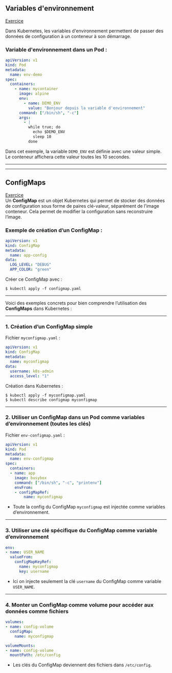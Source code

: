 ## Variables d'environnement
[Exercice](deployment-env-configmap.yaml)

Dans Kubernetes, les variables d'environnement permettent de passer des données de configuration à un conteneur à son démarrage.

### Variable d'environnement dans un Pod :

```yaml
apiVersion: v1
kind: Pod
metadata:
  name: env-demo
spec:
  containers:
    - name: mycontainer
      image: alpine
      env:
        - name: DEMO_ENV
          value: "Bonjour depuis la variable d'environnement"
      command: ["/bin/sh", "-c"]
      args:
        - |
          while true; do
            echo $DEMO_ENV
            sleep 10
          done
```

Dans cet exemple, la variable `DEMO_ENV` est définie avec une valeur simple. Le conteneur affichera cette valeur toutes les 10 secondes.

***
***

## ConfigMaps
[Exercice](deployment-env-configmap.yaml)\
Un **ConfigMap** est un objet Kubernetes qui permet de stocker des données de configuration sous forme de paires clé-valeur, séparément de l’image conteneur. Cela permet de modifier la configuration sans reconstruire l’image.

### Exemple de création d’un ConfigMap :

```yaml
apiVersion: v1
kind: ConfigMap
metadata:
  name: app-config
data:
  LOG_LEVEL: "DEBUG"
  APP_COLOR: "green"
```

Créer ce ConfigMap avec :

```
$ kubectl apply -f configmap.yaml
```

***
Voici des exemples concrets pour bien comprendre l’utilisation des **ConfigMaps** dans Kubernetes :

***

### 1. Création d’un ConfigMap simple

Fichier `myconfigmap.yaml` :

```yaml
apiVersion: v1
kind: ConfigMap
metadata:
  name: myconfigmap
data:
  username: k8s-admin
  access_level: "1"
```

Création dans Kubernetes :

```
$ kubectl apply -f myconfigmap.yaml
$ kubectl describe configmap myconfigmap
```

***

### 2. Utiliser un ConfigMap dans un Pod comme variables d’environnement (toutes les clés)

Fichier `env-configmap.yaml` :

```yaml
apiVersion: v1
kind: Pod
metadata:
  name: env-configmap
spec:
  containers:
  - name: app
    image: busybox
    command: ["/bin/sh", "-c", "printenv"]
    envFrom:
    - configMapRef:
        name: myconfigmap
```

- Toute la config du ConfigMap `myconfigmap` est injectée comme variables d’environnement.

***

### 3. Utiliser une clé spécifique du ConfigMap comme variable d’environnement

```yaml
env:
- name: USER_NAME
  valueFrom:
    configMapKeyRef:
      name: myconfigmap
      key: username
```

- Ici on injecte seulement la clé `username` du ConfigMap comme variable `USER_NAME`.

***

### 4. Monter un ConfigMap comme volume pour accéder aux données comme fichiers

```yaml
volumes:
- name: config-volume
  configMap:
    name: myconfigmap

volumeMounts:
- name: config-volume
  mountPath: /etc/config
```

- Les clés du ConfigMap deviennent des fichiers dans `/etc/config`.


